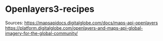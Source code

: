 # Openlayers3-recipes

Sources:
https://mapsapidocs.digitalglobe.com/docs/maps-api-openlayers
https://platform.digitalglobe.com/openlayers-and-maps-api-global-imagery-for-the-global-community/

